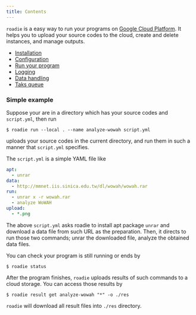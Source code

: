 ```yaml
---
title: Contents
---
```

`roadie` is a easy way to run your programs on [Google Cloud Platform](https://cloud.google.com/).
It helps you to upload your source codes to the cloud, create and delete
instances, and manage outputs.

- [Installation](documents/installation)
- [Configuration](documents/configuration)
- [Run your program](documents/execution)
- [Logging](documents/logging)
- [Data handling](documents/data)
- [Taks queue](documents/queue)

### Simple example
Suppose your are in a directory which has your source codes and `script.yml`,
then run

```shell
$ roadie run --local . --name analyze-wowah script.yml
```

uploads your source codes in the current directory,
and run them in such a manner that `script.yml` specifies.

The `script.yml` is a simple YAML file like

```yaml
apt:
  - unrar
data:
  - http://mmnet.iis.sinica.edu.tw/dl/wowah/wowah.rar
run:
  - unrar x -r wowah.rar
  - analyze WoWAH
upload:
  - *.png
```

The above `script.yml` asks roadie to install apt package `unrar` and
download a data file from such URL as the preparation. Then, it directs
to run those two commands; unrar the downloaded file, analyze the obtained
data files.

You can check your program is still running or ends by

```shell
$ roadie status
```

After the program finishes,
`roadie` uploads results of such commands to a cloud storage.
You can access those results by

```shell
$ roadie result get analyze-wowah "*" -o ./res
```

`roadie` will download all result files into `./res` directory.
